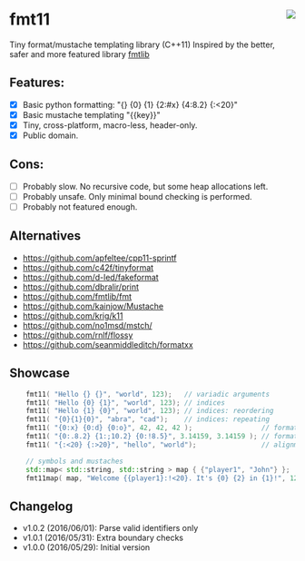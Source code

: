 # fmt11 <a href="https://travis-ci.org/r-lyeh/fmt11"><img src="https://api.travis-ci.org/r-lyeh/fmt11.svg?branch=master" align="right" /></a>
Tiny format/mustache templating library (C++11)
Inspired by the better, safer and more featured library [fmtlib](https://github.com/fmtlib/fmt)

## Features:
- [x] Basic python formatting: "{} {0} {1} {2:#x} {4:8.2} {:<20}"
- [x] Basic mustache templating "{{key}}"
- [x] Tiny, cross-platform,  macro-less, header-only.
- [x] Public domain.

## Cons:
- [ ] Probably slow. No recursive code, but some heap allocations left.
- [ ] Probably unsafe. Only minimal bound checking is performed.
- [ ] Probably not featured enough.

## Alternatives
- https://github.com/apfeltee/cpp11-sprintf
- https://github.com/c42f/tinyformat
- https://github.com/d-led/fakeformat
- https://github.com/dbralir/print
- https://github.com/fmtlib/fmt
- https://github.com/kainjow/Mustache
- https://github.com/krig/k11
- https://github.com/no1msd/mstch/
- https://github.com/rnlf/flossy
- https://github.com/seanmiddleditch/formatxx

## Showcase
```c++
    fmt11( "Hello {} {}", "world", 123);   // variadic arguments
    fmt11( "Hello {0} {1}", "world", 123); // indices
    fmt11( "Hello {1} {0}", "world", 123); // indices: reordering
    fmt11( "{0}{1}{0}", "abra", "cad");    // indices: repeating
    fmt11( "{0:x} {0:d} {0:o}", 42, 42, 42 );                 // formatting
    fmt11( "{0:.8.2} {1:;10.2} {0:!8.5}", 3.14159, 3.14159 ); // formatting
    fmt11( "{:<20} {:>20}", "hello", "world");                // alignment

    // symbols and mustaches
    std::map< std::string, std::string > map { {"player1", "John"} };
    fmt11map( map, "Welcome {{player1}:!<20}. It's {0} {2} in {1}!", 12, "town", "o'clock" );
```

## Changelog
- v1.0.2 (2016/06/01): Parse valid identifiers only
- v1.0.1 (2016/05/31): Extra boundary checks
- v1.0.0 (2016/05/29): Initial version
